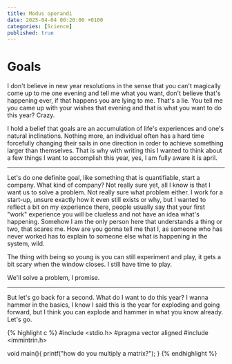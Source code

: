 ```yaml
---
title: Modus operandi
date: 2025-04-04 00:20:00 +0100
categories: [Science]
published: true
---
```


# Goals
I don't believe in new year resolutions in the sense that you can't magically come up to me one evening and tell me what you want, don't believe that's happening ever, if that happens you are lying to me. That's a lie. You tell me you came up with your wishes that evening and that is what you want to do this year? Crazy. 

I hold a belief that goals are an accumulation of life's experiences and one's natural inclinations. Nothing more, an individual often has a hard time forcefully changing their sails in one direction in order to achieve something larger than themselves. That is why with writing this I wanted to think about a few things I want to accomplish this year, yes, I am fully aware it is april. 

---

Let's do one definite goal, like something that is quantifiable, start a company. What kind of company? Not really sure yet, all I know is that I want us to solve a problem. Not really sure what problem either. I work for a start-up, unsure exactly how it even still exists or why, but I wanted to reflect a bit on my experience there, people usually say that your first "work" experience you will be clueless and not have an idea what's happening. Somehow I am the only person here that understands a thing or two, that scares me. How are you gonna tell me that I, as someone who has never worked has to explain to someone else what is happening in the system, wild.

The thing with being so young is you can still experiment and play, it gets a bit scary when the window closes. I still have time to play.

We'll solve a problem, I promise.

---

But let's go back for a second. What do I want to do this year? I wanna hammer in the basics, I know I said this is the year for exploding and going forward, but I think you can explode and hammer in what you know already. Let's go.


{% highlight c %}
#include <stdio.h>
#pragma vector aligned
#include <immintrin.h>

void main(){
    printf("how do you multiply a matrix?");
}
{% endhighlight %}

